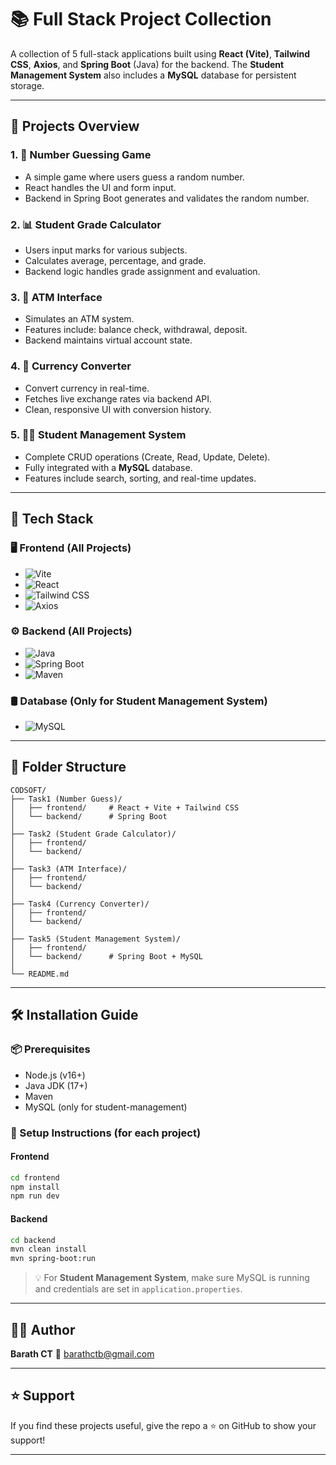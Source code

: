 # 📚 Full Stack Project Collection

A collection of 5 full-stack applications built using **React (Vite)**, **Tailwind CSS**, **Axios**, and **Spring Boot** (Java) for the backend. The **Student Management System** also includes a **MySQL** database for persistent storage.

---

## 🚀 Projects Overview

### 1. 🎯 Number Guessing Game

* A simple game where users guess a random number.
* React handles the UI and form input.
* Backend in Spring Boot generates and validates the random number.

### 2. 📊 Student Grade Calculator

* Users input marks for various subjects.
* Calculates average, percentage, and grade.
* Backend logic handles grade assignment and evaluation.

### 3. 🏧 ATM Interface

* Simulates an ATM system.
* Features include: balance check, withdrawal, deposit.
* Backend maintains virtual account state.

### 4. 💱 Currency Converter

* Convert currency in real-time.
* Fetches live exchange rates via backend API.
* Clean, responsive UI with conversion history.

### 5. 🧑‍🎓 Student Management System

* Complete CRUD operations (Create, Read, Update, Delete).
* Fully integrated with a **MySQL** database.
* Features include search, sorting, and real-time updates.

---

## 🧰 Tech Stack

### 🖥️ Frontend (All Projects)

* ![Vite](https://img.shields.io/badge/Vite-646CFF?logo=vite\&logoColor=white)
* ![React](https://img.shields.io/badge/React-61DAFB?logo=react\&logoColor=black)
* ![Tailwind CSS](https://img.shields.io/badge/Tailwind_CSS-06B6D4?logo=tailwind-css\&logoColor=white)
* ![Axios](https://img.shields.io/badge/Axios-5A29E4?logo=axios\&logoColor=white)

### ⚙️ Backend (All Projects)

* ![Java](https://img.shields.io/badge/Java-ED8B00?logo=openjdk\&logoColor=white)
* ![Spring Boot](https://img.shields.io/badge/Spring_Boot-6DB33F?logo=spring-boot\&logoColor=white)
* ![Maven](https://img.shields.io/badge/Maven-C71A36?logo=apache-maven\&logoColor=white)

### 🛢️ Database (Only for Student Management System)

* ![MySQL](https://img.shields.io/badge/MySQL-4479A1?logo=mysql\&logoColor=white)

---

## 📁 Folder Structure

```
CODSOFT/
├── Task1 (Number Guess)/
│   ├── frontend/     # React + Vite + Tailwind CSS
│   └── backend/      # Spring Boot
│
├── Task2 (Student Grade Calculator)/
│   ├── frontend/
│   └── backend/
│
├── Task3 (ATM Interface)/
│   ├── frontend/
│   └── backend/
│
├── Task4 (Currency Converter)/
│   ├── frontend/
│   └── backend/
│
├── Task5 (Student Management System)/
│   ├── frontend/
│   └── backend/      # Spring Boot + MySQL
│
└── README.md
```

---

## 🛠️ Installation Guide

### 📦 Prerequisites

* Node.js (v16+)
* Java JDK (17+)
* Maven
* MySQL (only for student-management)

### 🔧 Setup Instructions (for each project)

#### Frontend

```bash
cd frontend
npm install
npm run dev
```

#### Backend

```bash
cd backend
mvn clean install
mvn spring-boot:run
```

> 💡 For **Student Management System**, make sure MySQL is running and credentials are set in `application.properties`.

---

## 👨‍💻 Author

**Barath CT**
📧 [barathctb@gmail.com](mailto:barathctb@gmail.com)

---

## ⭐ Support

If you find these projects useful, give the repo a ⭐ on GitHub to show your support!

---

